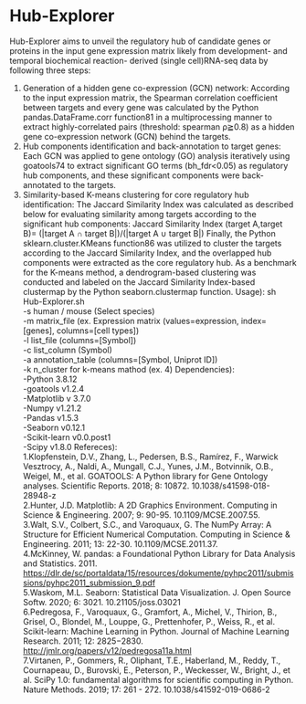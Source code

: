 # Hub-Explorer
Hub-Explorer aims to unveil the regulatory hub of candidate genes or proteins in the input gene expression matrix likely from development- and temporal biochemical reaction- derived (single cell)RNA-seq data by following three steps:
1. Generation of a hidden gene co-expression (GCN) network:
According to the input expression matrix, the Spearman correlation coefficient between targets and every gene was calculated by the Python pandas.DataFrame.corr function81 in a multiprocessing manner to extract highly-correlated pairs (threshold: spearman ρ≧0.8) as a hidden gene co-expression network (GCN) behind the targets.
2. Hub components identification and back-annotation to target genes:
Each GCN was applied to gene ontology (GO) analysis iteratively using goatools74 to extract significant GO terms (bh_fdr<0.05) as regulatory hub components, and these significant components were back-annotated to the targets.
3. Similarity-based K-means clustering for core regulatory hub identification:
The Jaccard Similarity Index was calculated as described below for evaluating similarity among targets according to the significant hub components:
Jaccard Similarity Index (target A,target B)=  (|target A ∩ target B|)/(|target A ∪ target B|)
Finally, the Python sklearn.cluster.KMeans function86 was utilized to cluster the targets according to the Jaccard Similarity Index, and the overlapped hub components were extracted as the core regulatory hub. As a benchmark for the K-means method, a dendrogram-based clustering was conducted and labeled on the Jaccard Similarity Index-based clustermap by the Python seaborn.clustermap function.
Usage):
  sh Hub-Explorer.sh \
    -s human / mouse (Select species)\
    -m matrix_file (ex. Expression matrix (values=expression, index=[genes], columns=[cell types])\
    -l list_file (columns=[Symbol])\
    -c list_column (Symbol)\
    -a annotation_table (columns=[Symbol, Uniprot ID])\
    -k n_cluster for k-means mathod (ex. 4)
Dependencies): \
-Python 3.8.12 \
-goatools v1.2.4 \
-Matplotlib v 3.7.0 \
-Numpy v1.21.2 \
-Pandas v1.5.3 \
-Seaborn v0.12.1 \
-Scikit-learn v0.0.post1 \
-Scipy v1.8.0 
Refereces): \
1.Klopfenstein, D.V., Zhang, L., Pedersen, B.S., Ramírez, F., Warwick Vesztrocy, A., Naldi, A., Mungall, C.J., Yunes, J.M., Botvinnik, O.B., Weigel, M., et al. GOATOOLS: A Python library for Gene Ontology analyses. Scientific Reports. 2018; 8: 10872. 10.1038/s41598-018-28948-z \
2.Hunter, J.D. Matplotlib: A 2D Graphics Environment. Computing in Science & Engineering. 2007; 9: 90-95. 10.1109/MCSE.2007.55. \
3.Walt, S.V., Colbert, S.C., and Varoquaux, G. The NumPy Array: A Structure for Efficient Numerical Computation. Computing in Science & Engineering. 2011; 13: 22-30. 10.1109/MCSE.2011.37. \
4.McKinney, W. pandas: a Foundational Python Library for Data Analysis and Statistics. 2011. https://dlr.de/sc/portaldata/15/resources/dokumente/pyhpc2011/submissions/pyhpc2011_submission_9.pdf \
5.Waskom, M.L. Seaborn: Statistical Data Visualization. J. Open Source Softw. 2020; 6: 3021. 10.21105/joss.03021 \
6.Pedregosa, F., Varoquaux, G., Gramfort, A., Michel, V., Thirion, B., Grisel, O., Blondel, M., Louppe, G., Prettenhofer, P., Weiss, R., et al. Scikit-learn: Machine Learning in Python. Journal of Machine Learning Research. 2011; 12: 2825−2830. http://jmlr.org/papers/v12/pedregosa11a.html \
7.Virtanen, P., Gommers, R., Oliphant, T.E., Haberland, M., Reddy, T., Cournapeau, D., Burovski, E., Peterson, P., Weckesser, W., Bright, J., et al. SciPy 1.0: fundamental algorithms for scientific computing in Python. Nature Methods. 2019; 17: 261 - 272. 10.1038/s41592-019-0686-2




